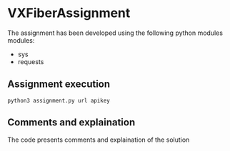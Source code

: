 # VXFiberAssignment
The assignment has been developed using the following python modules modules:

- sys
- requests

## Assignment execution

```python3 assignment.py url apikey```

## Comments and explaination
The code presents comments and explaination of the solution
